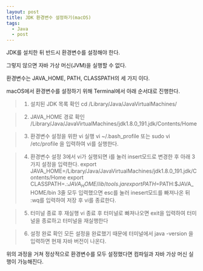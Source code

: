 ```yaml
---
layout: post
title: JDK 환경변수 설정하기(macOS)
tags:
  - Java
  - post
---
```


JDK를 설치한 뒤 반드시 환경변수를 설정해야 한다.

그렇지 않으면 자바 가상 머신(JVM)을 실행할 수 없다.

환경변수는 JAVA_HOME, PATH, CLASSPATH의 세 가지 이다.


macOS에서 환경변수를 설정하기 위해 Terminal에서 아래 순서대로 진행한다.

>1) 설치된 JDK 목록 확인
>cd /Library/Java/JavaVirtualMachines/

>2) JAVA_HOME 경로 확인
>/Library/Java/JavaVirtualMachines/jdk1.8.0_191.jdk/Contents/Home

>3) 환경변수 설정을 위한 vi 실행
>vi ~/.bash_profile
>또는
>sudo vi /etc/profile
>을 입력하여 vi를 실행한다.

>4) 환경변수 설정
>3에서 vi가 실행되면 i를 눌러 insert모드로 변경한 후 아래 3가지 설정을 입력한다.
>export JAVA_HOME=/Library/Java/JavaVirtualMachines/jdk1.8.0_191.jdk/Contents/Home
>export CLASSPATH=.:$JAVA_HOME/lib/tools.jar
>export PATH=$PATH:$JAVA_HOME/bin
>3줄 모두 입력했으면 esc를 눌러 inesert모드를 빠져나온 뒤
>:wq를 입력하여 저장 후 vi를 종료한다.

>5) 터미널 종료 후 재실행
>vi 종료 후 터미널로 빠져나오면 exit을 입력하여 터미널을 종료하고 터미널을 재실행한다

>6) 설정 완료 확인
>모든 설정을 완료했기 때문에 터미널에서
>java -version
>을 입력하면 현재 자바 버전이 나온다.

위의 과정을 거쳐 정상적으로 환경변수를 모두 설정했다면 컴파일과 자바 가상 머신 실행이 가능해진다.